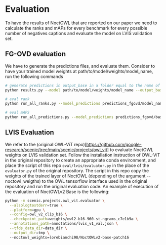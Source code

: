 # Evaluation
To have the results of NoctOWL that are reported on our paper we need to calculate the ranks and mAPs for every benchmark for every possible number of negatives captions and evaluate the model on LVIS validation set.

## FG-OVD evaluation
We have to generate the predictions files, and evaluate them. Consider to have your trained model weights at path/to/model/weights/model_name, run the following commands
```bash
# generate predictions in output_base in a folder equal to the name of the weights folder
python results.py --model path/to/model/weights/model_name --output_base predictions_fgovd --tokenizer google/owlvit-base-patch16 # choose the correct tokenizer (depending of the base model) from google/owlvit-base-patch16, google/owlv2-base-patch16, google/owlvit-large-patch14, google/owlv2-large-patch14 

# eval rank
python run_all_ranks.py --model_predictions predictions_fgovd/model_name --output_base ranks

# eval mAPS
python run_all_predictions.py --model_predictions predictions_fgovd/base-model_name --output_base maps
```

## LVIS Evaluation
We refer to the (original OWL-ViT repo)[https://github.com/google-research/scenic/tree/main/scenic/projects/owl_vit] to evaluate NoctOWL weights on LVIS validation set. Follow the installation instruction of OWL-ViT in the original repository to create an appropriate conda environment, and place the script of this repo `eval/lvis/evaluator.py` in the place of the `evaluator.py` of the original repository. The script in this repo copy the weights of the trained layer of NoctOWL (depending of the argument --noctowl_weigths) to the OWL tensorflow interface used in the original repository and run the original evaluation code.
An example of execution of the evaluation of NoctOWLv2 Base is the following:
```bash
python -m scenic.projects.owl_vit.evaluator \
  --alsologtostderr=true \
  --platform=gpu \
  --config=owl_v2_clip_b16 \
  --checkpoint_path=weights/owl2-b16-960-st-ngrams_c7e1b9a \
  --annotations_path=annotations/lvis_v1_val.json \
  --tfds_data_dir=data_dir \
  --output_dir=tmp \ 
  --noctowl_weights=lorebianchi98/NoctOWLv2-base-patch16
```